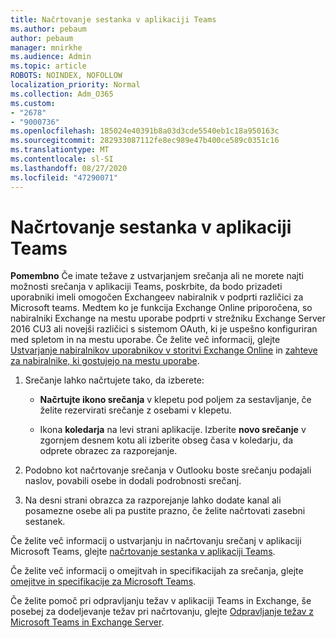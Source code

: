 ```yaml
---
title: Načrtovanje sestanka v aplikaciji Teams
ms.author: pebaum
author: pebaum
manager: mnirkhe
ms.audience: Admin
ms.topic: article
ROBOTS: NOINDEX, NOFOLLOW
localization_priority: Normal
ms.collection: Adm_O365
ms.custom:
- "2678"
- "9000736"
ms.openlocfilehash: 185024e40391b8a03d3cde5540eb1c18a950163c
ms.sourcegitcommit: 282933087112fe8ec989e47b400ce589c0351c16
ms.translationtype: MT
ms.contentlocale: sl-SI
ms.lasthandoff: 08/27/2020
ms.locfileid: "47290071"
---
```

# <a name="schedule-a-meeting-in-teams"></a>Načrtovanje sestanka v aplikaciji Teams

**Pomembno** Če imate težave z ustvarjanjem srečanja ali ne morete najti možnosti srečanja v aplikaciji Teams, poskrbite, da bodo prizadeti uporabniki imeli omogočen Exchangeev nabiralnik v podprti različici za Microsoft teams. Medtem ko je funkcija Exchange Online priporočena, so nabiralniki Exchange na mestu uporabe podprti v strežniku Exchange Server 2016 CU3 ali novejši različici s sistemom OAuth, ki je uspešno konfiguriran med spletom in na mestu uporabe. Če želite več informacij, glejte [Ustvarjanje nabiralnikov uporabnikov v storitvi Exchange Online](https://docs.microsoft.com/exchange/recipients-in-exchange-online/create-user-mailboxes) in [zahteve za nabiralnike, ki gostujejo na mestu uporabe](https://docs.microsoft.com/microsoftteams/exchange-teams-interact#requirements-for-mailboxes-hosted-on-premises). 

1. Srečanje lahko načrtujete tako, da izberete:

    - **Načrtujte ikono srečanja** v klepetu pod poljem za sestavljanje, če želite rezervirati srečanje z osebami v klepetu.

    - Ikona **koledarja** na levi strani aplikacije. Izberite **novo srečanje** v zgornjem desnem kotu ali izberite obseg časa v koledarju, da odprete obrazec za razporejanje.

2. Podobno kot načrtovanje srečanja v Outlooku boste srečanju podajali naslov, povabili osebe in dodali podrobnosti srečanj.

3. Na desni strani obrazca za razporejanje lahko dodate kanal ali posamezne osebe ali pa pustite prazno, če želite načrtovati zasebni sestanek.

Če želite več informacij o ustvarjanju in načrtovanju srečanj v aplikaciji Microsoft Teams, glejte [načrtovanje sestanka v aplikaciji Teams](https://support.office.com/article/Schedule-a-meeting-in-Teams-943507a9-8583-4c58-b5d2-8ec8265e04e5).

Če želite več informacij o omejitvah in specifikacijah za srečanja, glejte [omejitve in specifikacije za Microsoft Teams](https://docs.microsoft.com/microsoftteams/limits-specifications-teams#meetings-and-calls).

Če želite pomoč pri odpravljanju težav v aplikaciji Teams in Exchange, še posebej za dodeljevanje težav pri načrtovanju, glejte [Odpravljanje težav z Microsoft Teams in Exchange Server](https://docs.microsoft.com/microsoftteams/troubleshoot/known-issues/teams-exchange-interaction-issue).